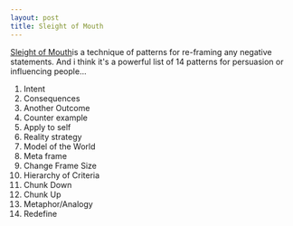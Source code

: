 ```yaml
---
layout: post
title: Sleight of Mouth
---
```


[Sleight of Mouth](http://en.wikipedia.org/wiki/Sleight_of_mouth)is a technique of patterns for re-framing any negative statements. And i think it's a powerful list of 14 patterns for persuasion or influencing people...
1. Intent
2. Consequences
3. Another Outcome
4. Counter example
5. Apply to self
6. Reality strategy
7. Model of the World
8. Meta frame
9. Change Frame Size
10. Hierarchy of Criteria
11. Chunk Down
12. Chunk Up
13. Metaphor/Analogy
14. Redefine
